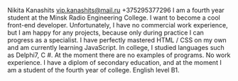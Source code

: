 Nikita Kanashits
vip.kanashits@mail.ru +375295377296
I am a fourth year student at the Minsk Radio Engineering College. I want to become a cool front-end developer. Unfortunately, I have no commercial work experience, but I am happy for any projects, because only during practice I can progress as a specialist.
I have perfectly mastered HTML / CSS on my own and am currently learning JavaScript. In college, I studied languages such as Delphi7, C #.
At the moment there are no examples of programs.
No work experience.
I have a diplom of secondary education, and at the moment I am a student of the fourth year of college.
English level B1.
